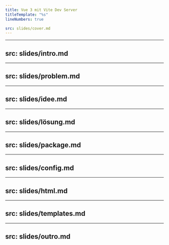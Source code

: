 ```yaml
---
title: Vue 3 mit Vite Dev Server
titleTemplate: "%s"
lineNumbers: true

src: slides/cover.md
---
```


---
src: slides/intro.md
---

---
src: slides/problem.md
---

---
src: slides/idee.md
---

---
src: slides/lösung.md
---

---
src: slides/package.md
---

---
src: slides/config.md
---

---
src: slides/html.md
---

---
src: slides/templates.md
---

---
src: slides/outro.md
---

<!-- markdownlint-disable-file -->
